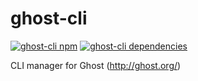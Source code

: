 # ghost-cli

[![ghost-cli npm](https://travis-ci.org/TryGhost/Ghost-CLI.svg?branch=master)](https://travis-ci.org/TryGhost/Ghost-CLI)
[![ghost-cli dependencies](https://david-dm.org/TryGhost/Ghost-CLI.svg)](https://david-dm.org/TryGhost/Ghost-CLI)

CLI manager for Ghost (http://ghost.org/)
